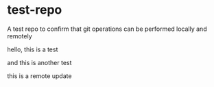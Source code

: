 # test-repo
A test repo to confirm that git operations can be performed locally and remotely

hello, this is a test

and this is another test

this is a remote update
